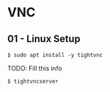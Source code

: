 # VNC

## 01 - Linux Setup

```
$ sudo apt install -y tightvnc
```

TODO: Fill this info

```
$ tightvncserver
```